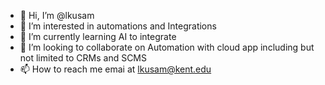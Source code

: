 - 👋 Hi, I’m @lkusam
- 👀 I’m interested in automations and Integrations
- 🌱 I’m currently learning AI to integrate
- 💞️ I’m looking to collaborate on Automation with cloud app including but not limited to CRMs and SCMS
- 📫 How to reach me emai at lkusam@kent.edu

<!---
lkusam/lkusam is a ✨ special ✨ repository because its `README.md` (this file) appears on your GitHub profile.
You can click the Preview link to take a look at your changes.
--->
